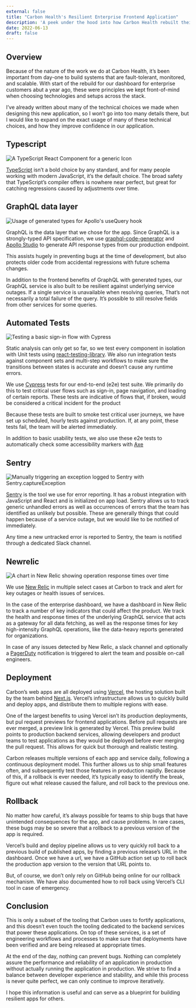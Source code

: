 ```yaml
---
external: false
title: "Carbon Health's Resilient Enterprise Frontend Application"
description: 'A peek under the hood into how Carbon Health rebuilt their enterprise app, engineered for speed and resilience'
date: 2022-06-13
draft: false
---
```


## Overview

Because of the nature of the work we do at Carbon Health, it’s been important from day-one to build systems that are fault-tolerant, monitored, and scalable. With start of the rebuild for our dashboard for enterprise customers abut a year ago, these were principles we kept front-of-mind when choosing technologies and setups across the stack.

I’ve already written about many of the technical choices we made when designing this new application, so I won’t go into too many details there, but I would like to expand on the exact usage of many of these technical choices, and how they improve confidence in our application.

## Typescript

![A TypeScript React Component for a generic Icon](/images/blog/carbon-ts.png)

[TypeScript](https://www.typescriptlang.org/) isn’t a bold choice by any standard, and for many people working with modern JavaScript, it’s the default choice. The broad safety that TypeScript’s compiler offers is nowhere near perfect, but great for catching regressions caused by adjustments over time.

## GraphQL data layer

![Usage of generated types for Apollo's useQuery hook](/images/blog/carbon-graphql.png)

GraphQL is the data layer that we chose for the app. Since GraphQL is a strongly-typed API specification, we use [graphql-code-generator](https://www.graphql-code-generator.com/) and [Apollo Studio](https://studio.apollographql.com/) to generate API response types from our production endpoint.

This assists hugely in preventing bugs at the time of development, but also protects older code from accidental regressions with future schema changes.

In addition to the frontend benefits of GraphQL with generated types, our GraphQL service is also built to be resilient against underlying service outages. If a single service is unavailable when resolving queries, That’s not necessarily a total failure of the query. It’s possible to still resolve fields from other services for some queries.

## Automated Tests

![Testing a basic sign-in flow with Cypress](/images/blog/carbon-tests.png)

Static analysis can only get so far, so we test every component in isolation with Unit tests using [react-testing-library](https://testing-library.com/docs/react-testing-library/intro/). We also run integration tests against component sets and multi-step workflows to make sure the transitions between states is accurate and doesn’t cause any runtime errors.

We use [Cypress](https://www.cypress.io/) tests for our end-to-end (e2e) test suite. We primarily do this to test critical user flows such as sign-in, page navigation, and loading of certain reports. These tests are indicative of flows that, if broken, would be considered a critical incident for the product

Because these tests are built to smoke test critical user journeys, we have set up scheduled, hourly tests against production. If, at any point, these tests fail, the team will be alerted immediately.

In addition to basic usability tests, we also use these e2e tests to automatically check some accessibility markers with [Axe](https://github.com/component-driven/cypress-axe)

## Sentry

![Manually triggering an exception logged to Sentry with Sentry.captureException](/images/blog/carbon-sentry.png)

[Sentry](https://sentry.io/) is the tool we use for error reporting. It has a robust integration with JavaScript and React and is initialized on app load. Sentry allows us to track generic unhandled errors as well as occurrences of errors that the team has identified as unlikely but possible. These are generally things that could happen because of a service outage, but we would like to be notified of immediately.

Any time a new untracked error is reported to Sentry, the team is notified through a dedicated Slack channel.

## Newrelic

![A chart in New Relic showing operation response times over time](/images/blog/carbon-nr.png)

We use [New Relic](https://newrelic.com/) in multiple select cases at Carbon to track and alert for key outages or health issues of services.

In the case of the enterprise dashboard, we have a dashboard in New Relic to track a number of key indicators that could affect the product. We track the health and response times of the underlying GraphQL service that acts as a gateway for all data fetching, as well as the response times for key high-intensity GraphQL operations, like the data-heavy reports generated for organizations.

In case of any issues detected by New Relic, a slack channel and optionally a [PagerDuty](https://www.pagerduty.com/) notification is triggered to alert the team and possible on-call engineers.

## Deployment

Carbon’s web apps are all deployed using [Vercel](https://vercel.com/), the hosting solution built by the team behind [Next.js](https://nextjs.org/). Vercel’s infrastructure allows us to quickly build and deploy apps, and distribute them to multiple regions with ease.

One of the largest benefits to using Vercel isn’t its production deployments, but pul request previews for frontend applications. Before pull requests are ever merged, a preview link is generated by Vercel. This preview build points to production backend services, allowing developers and product teams to test applications as they would be deployed before ever merging the pull request. This allows for quick but thorough and realistic testing.

Carbon releases multiple versions of each app and service daily, following a continuous deployment model. This further allows us to ship small features often, and subsequently test those features in production rapidly. Because of this, if a rollback is ever needed, it’s typically easy to identify the break, figure out what release caused the failure, and roll back to the previous one.

## Rollback

No matter how careful, it’s always possible for teams to ship bugs that have unintended consequences for the app, and cause problems. In rare cases, these bugs may be so severe that a rollback to a previous version of the app is required.

Vercel’s build and deploy pipeline allows us to very quickly roll back to a previous build of published apps, by finding a previous release’s URL in the dashboard. Once we have a url, we have a GitHub action set up to roll back the production app version to the version that URL points to.

But, of course, we don’t only rely on GitHub being online for our rollback mechanism. We have also documented how to roll back using Vercel’s CLI tool in case of emergency.

## Conclusion

This is only a subset of the tooling that Carbon uses to fortify applications, and this doesn’t even touch the tooling dedicated to the backend services that power these applications. On top of these services, is a set of engineering workflows and processes to make sure that deployments have been verified and are being released at appropriate times.

At the end of the day, nothing can prevent bugs. Nothing can completely assure the performance and reliability of an application in production without actually running the application in production. We strive to find a balance between developer experience and stability, and while this process is never quite perfect, we can only continue to improve iteratively.

I hope this information is useful and can serve as a blueprint for building resilient apps for others.

